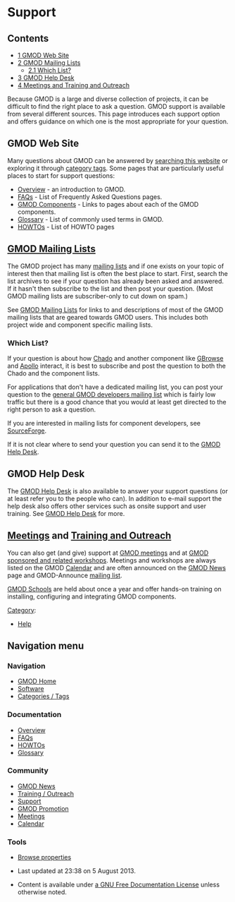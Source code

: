 



<span id="top"></span>




# <span dir="auto">Support</span>












## Contents



- [<span class="tocnumber">1</span> <span class="toctext">GMOD Web
  Site</span>](#GMOD_Web_Site)
- [<span class="tocnumber">2</span> <span class="toctext">GMOD Mailing
  Lists</span>](#GMOD_Mailing_Lists)
  - [<span class="tocnumber">2.1</span> <span class="toctext">Which
    List?</span>](#Which_List.3F)
- [<span class="tocnumber">3</span> <span class="toctext">GMOD Help
  Desk</span>](#GMOD_Help_Desk)
- [<span class="tocnumber">4</span> <span class="toctext">Meetings and
  Training and Outreach</span>](#Meetings_and_Training_and_Outreach)


Because GMOD is a large and diverse collection of projects, it can be
difficult to find the right place to ask a question. GMOD support is
available from several different sources. This page introduces each
support option and offers guidance on which one is the most appropriate
for your question.

## <span id="GMOD_Web_Site" class="mw-headline">GMOD Web Site</span>

Many questions about GMOD can be answered by [searching this
website](Special:Search "Special:Search") or exploring it through
[category tags](Categories "Categories"). Some pages that are
particularly useful places to start for support questions:

- [Overview](Overview "Overview") - an introduction to GMOD.
- [FAQs](Category%3AFAQ "Category%3AFAQ") - List of Frequently Asked
  Questions pages.
- [GMOD Components](GMOD_Components "GMOD Components") - Links to pages
  about each of the GMOD components.
- [Glossary](Glossary "Glossary") - List of commonly used terms in GMOD.
- [HOWTOs](Category%3AHOWTO "Category%3AHOWTO") - List of HOWTO pages

## <span id="GMOD_Mailing_Lists" class="mw-headline">[GMOD Mailing Lists](GMOD_Mailing_Lists "GMOD Mailing Lists")</span>

The GMOD project has many [mailing
lists](GMOD_Mailing_Lists "GMOD Mailing Lists") and if one exists on
your topic of interest then that mailing list is often the best place to
start. First, search the list archives to see if your question has
already been asked and answered. If it hasn't then subscribe to the list
and then post your question. (Most GMOD mailing lists are
subscriber-only to cut down on spam.)

See [GMOD Mailing Lists](GMOD_Mailing_Lists "GMOD Mailing Lists") for
links to and descriptions of most of the GMOD mailing lists that are
geared towards GMOD users. This includes both project wide and component
specific mailing lists.

### <span id="Which_List.3F" class="mw-headline">Which List?</span>

If your question is about how
<a href="Chado" class="mw-redirect" title="Chado">Chado</a> and another
component like [GBrowse](GBrowse.1 "GBrowse") and
[Apollo](Apollo.1 "Apollo") interact, it is best to subscribe and post
the question to both the Chado and the component lists.

For applications that don't have a dedicated mailing list, you can post
your question to the
<a href="http://lists.sourceforge.net/mailman/listinfo/gmod-devel"
class="external text" rel="nofollow">general GMOD developers mailing
list</a> which is fairly low traffic but there is a good chance that you
would at least get directed to the right person to ask a question.

If you are interested in mailing lists for component developers, see
<a href="http://sourceforge.net/mail/?group_id=27707"
class="external text" rel="nofollow">SourceForge</a>.

If it is not clear where to send your question you can send it to the
[GMOD Help Desk](GMOD_Help_Desk "GMOD Help Desk").

## <span id="GMOD_Help_Desk" class="mw-headline">GMOD Help Desk</span>

The [GMOD Help Desk](GMOD_Help_Desk "GMOD Help Desk") is also available
to answer your support questions (or at least refer you to the people
who can). In addition to e-mail support the help desk also offers other
services such as onsite support and user training. See [GMOD Help
Desk](GMOD_Help_Desk "GMOD Help Desk") for more.

## <span id="Meetings_and_Training_and_Outreach" class="mw-headline">[Meetings](Meetings "Meetings") and [Training and Outreach](Training_and_Outreach "Training and Outreach")</span>

You can also get (and give) support at [GMOD
meetings](Meetings "Meetings") and at [GMOD sponsored and related
workshops](Training_and_Outreach "Training and Outreach"). Meetings and
workshops are always listed on the GMOD [Calendar](Calendar "Calendar")
and are often announced on the [GMOD News](GMOD_News "GMOD News") page
and GMOD-Announce [mailing
list](GMOD_Mailing_Lists "GMOD Mailing Lists").

[GMOD Schools](GMOD_Schools "GMOD Schools") are held about once a year
and offer hands-on training on installing, configuring and integrating
GMOD components.




[Category](Special%3ACategories "Special%3ACategories"):

- [Help](Category%3AHelp "Category%3AHelp")






## Navigation menu









### Navigation



- <span id="n-GMOD-Home">[GMOD Home](Main_Page)</span>
- <span id="n-Software">[Software](GMOD_Components)</span>
- <span id="n-Categories-.2F-Tags">[Categories /
  Tags](Categories)</span>




### Documentation



- <span id="n-Overview">[Overview](Overview)</span>
- <span id="n-FAQs">[FAQs](Category%3AFAQ)</span>
- <span id="n-HOWTOs">[HOWTOs](Category%3AHOWTO)</span>
- <span id="n-Glossary">[Glossary](Glossary)</span>




### Community



- <span id="n-GMOD-News">[GMOD News](GMOD_News)</span>
- <span id="n-Training-.2F-Outreach">[Training /
  Outreach](Training_and_Outreach)</span>
- <span id="n-Support">[Support](Support)</span>
- <span id="n-GMOD-Promotion">[GMOD Promotion](GMOD_Promotion)</span>
- <span id="n-Meetings">[Meetings](Meetings)</span>
- <span id="n-Calendar">[Calendar](Calendar)</span>




### Tools

- <span id="t-smwbrowselink"><a href="Special%3ABrowse/Support" rel="smw-browse">Browse properties</a></span>



- <span id="footer-info-lastmod">Last updated at 23:38 on 5 August
  2013.</span>
<!-- - <span id="footer-info-viewcount">311,714 page views.</span> -->
- <span id="footer-info-copyright">Content is available under
  <a href="http://www.gnu.org/licenses/fdl-1.3.html" class="external"
  rel="nofollow">a GNU Free Documentation License</a> unless otherwise
  noted.</span>

<!-- -->



<!-- -->




